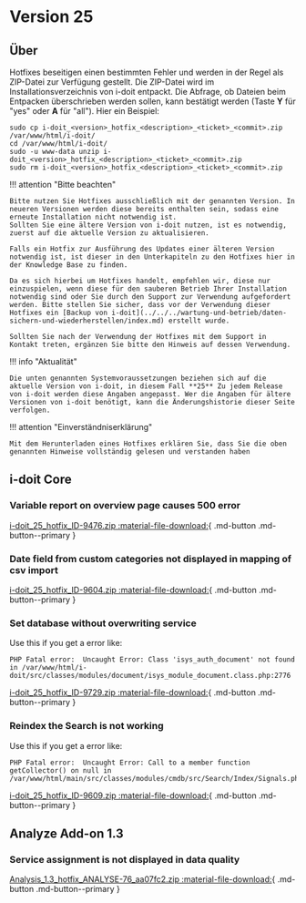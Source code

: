 # Version 25

## Über

Hotfixes beseitigen einen bestimmten Fehler und werden in der Regel als ZIP-Datei zur Verfügung gestellt. Die ZIP-Datei wird im Installationsverzeichnis von i-doit entpackt. Die Abfrage, ob Dateien beim Entpacken überschrieben werden sollen, kann bestätigt werden (Taste **Y** für "yes" oder **A** für "all"). Hier ein Beispiel:

```shell
sudo cp i-doit_<version>_hotfix_<description>_<ticket>_<commit>.zip /var/www/html/i-doit/
cd /var/www/html/i-doit/
sudo -u www-data unzip i-doit_<version>_hotfix_<description>_<ticket>_<commit>.zip
sudo rm i-doit_<version>_hotfix_<description>_<ticket>_<commit>.zip
```

!!! attention "Bitte beachten"

    Bitte nutzen Sie Hotfixes ausschließlich mit der genannten Version. In neueren Versionen werden diese bereits enthalten sein, sodass eine erneute Installation nicht notwendig ist.
    Sollten Sie eine ältere Version von i-doit nutzen, ist es notwendig, zuerst auf die aktuelle Version zu aktualisieren.

    Falls ein Hotfix zur Ausführung des Updates einer älteren Version notwendig ist, ist dieser in den Unterkapiteln zu den Hotfixes hier in der Knowledge Base zu finden.

    Da es sich hierbei um Hotfixes handelt, empfehlen wir, diese nur einzuspielen, wenn diese für den sauberen Betrieb Ihrer Installation notwendig sind oder Sie durch den Support zur Verwendung aufgefordert werden. Bitte stellen Sie sicher, dass vor der Verwendung dieser Hotfixes ein [Backup von i-doit](../../../wartung-und-betrieb/daten-sichern-und-wiederherstellen/index.md) erstellt wurde.

    Sollten Sie nach der Verwendung der Hotfixes mit dem Support in Kontakt treten, ergänzen Sie bitte den Hinweis auf dessen Verwendung.

!!! info "Aktualität"

    Die unten genannten Systemvoraussetzungen beziehen sich auf die aktuelle Version von i-doit, in diesem Fall **25** Zu jedem Release von i-doit werden diese Angaben angepasst. Wer die Angaben für ältere Versionen von i-doit benötigt, kann die Änderungshistorie dieser Seite verfolgen.

!!! attention "Einverständniserklärung"

    Mit dem Herunterladen eines Hotfixes erklären Sie, dass Sie die oben genannten Hinweise vollständig gelesen und verstanden haben

## i-doit Core

### Variable report on overview page causes 500 error

[i-doit_25_hotfix_ID-9476.zip :material-file-download:](../../../assets/downloads/hotfixes/25/i-doit_25_hotfix_ID-9476.zip){ .md-button .md-button--primary }

### Date field from custom categories not displayed in mapping of csv import

[i-doit_25_hotfix_ID-9604.zip :material-file-download:](../../../assets/downloads/hotfixes/25/i-doit_25_hotfix_ID-9604.zip){ .md-button .md-button--primary }

### Set database without overwriting service

Use this if you get a error like:

```
PHP Fatal error:  Uncaught Error: Class 'isys_auth_document' not found in /var/www/html/i-doit/src/classes/modules/document/isys_module_document.class.php:2776
```

[i-doit_25_hotfix_ID-9729.zip :material-file-download:](../../../assets/downloads/hotfixes/25/i-doit_25_hotfix_ID-9729.zip){ .md-button .md-button--primary }

### Reindex the Search is not working

Use this if you get a error like:

```
PHP Fatal error:  Uncaught Error: Call to a member function getCollector() on null in /var/www/html/main/src/classes/modules/cmdb/src/Search/Index/Signals.php:185
```

[i-doit_25_hotfix_ID-9609.zip :material-file-download:](../../../assets/downloads/hotfixes/25/i-doit_25_hotfix_ID-9609.zip){ .md-button .md-button--primary }

## Analyze Add-on 1.3

### Service assignment is not displayed in data quality

[Analysis_1.3_hotfix_ANALYSE-76_aa07fc2.zip :material-file-download:](../../../assets/downloads/hotfixes/analyze/Analysis_1.3_hotfix_ANALYSE-76_aa07fc2.zip){ .md-button .md-button--primary }
